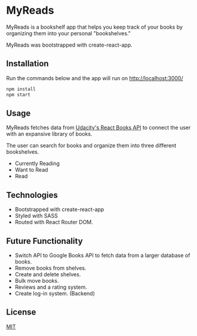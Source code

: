 # MyReads

MyReads is a bookshelf app that helps you keep track of your books by organizing them into your personal "bookshelves." 

MyReads was bootstrapped with create-react-app.

## Installation

Run the commands below and the app will run on [http://localhost:3000/](http://localhost:3000/)

```bash
npm install
npm start
```
## Usage

MyReads fetches data from [Udacity's React Books API](https://reactnd-books-api.udacity.com/) to connect the user with an expansive library of books. 

The user can search for books and organize them into three different bookshelves.
 
* Currently Reading
* Want to Read
* Read

## Technologies

* Bootstrapped with create-react-app
* Styled with SASS
* Routed with React Router DOM. 

## Future Functionality

* Switch API to Google Books API to fetch data from a larger database of books.
* Remove books from shelves.
* Create and delete shelves.
* Bulk move books.
* Reviews and a rating system.
* Create log-in system. (Backend)

## License
[MIT](https://choosealicense.com/licenses/mit/)